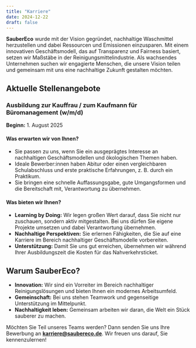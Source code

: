 ```yaml
---
title: "Karriere"
date: 2024-12-22
draft: false
---
```




**SauberEco** wurde mit der Vision gegründet, nachhaltige Waschmittel herzustellen und dabei Ressourcen und Emissionen einzusparen. Mit einem innovativen Geschäftsmodell, das auf Transparenz und Fairness basiert, setzen wir Maßstäbe in der Reinigungsmittelindustrie. Als wachsendes Unternehmen suchen wir engagierte Menschen, die unsere Vision teilen und gemeinsam mit uns eine nachhaltige Zukunft gestalten möchten.

## Aktuelle Stellenangebote

### Ausbildung zur Kauffrau / zum Kaufmann für Büromanagement (w/m/d)  
**Beginn:** 1. August 2025

#### Was erwarten wir von Ihnen?
- Sie passen zu uns, wenn Sie ein ausgeprägtes Interesse an nachhaltigen Geschäftsmodellen und ökologischen Themen haben.
- Ideale Bewerber:innen haben Abitur oder einen vergleichbaren Schulabschluss und erste praktische Erfahrungen, z. B. durch ein Praktikum.
- Sie bringen eine schnelle Auffassungsgabe, gute Umgangsformen und die Bereitschaft mit, Verantwortung zu übernehmen.

#### Was bieten wir Ihnen?
- **Learning by Doing:** Wir legen großen Wert darauf, dass Sie nicht nur zuschauen, sondern aktiv mitgestalten. Bei uns dürfen Sie eigene Projekte umsetzen und dabei Verantwortung übernehmen.
- **Nachhaltige Perspektiven:** Sie erlernen Fähigkeiten, die Sie auf eine Karriere im Bereich nachhaltiger Geschäftsmodelle vorbereiten.
- **Unterstützung:** Damit Sie uns gut erreichen, übernehmen wir während Ihrer Ausbildungszeit die Kosten für das Nahverkehrsticket.

## Warum SauberEco?
- **Innovation:** Wir sind ein Vorreiter im Bereich nachhaltiger Reinigungslösungen und bieten Ihnen ein modernes Arbeitsumfeld.
- **Gemeinschaft:** Bei uns stehen Teamwork und gegenseitige Unterstützung im Mittelpunkt.
- **Nachhaltigkeit leben:** Gemeinsam arbeiten wir daran, die Welt ein Stück sauberer zu machen.

Möchten Sie Teil unseres Teams werden? Dann senden Sie uns Ihre Bewerbung an **karriere@saubereco.de**. Wir freuen uns darauf, Sie kennenzulernen!